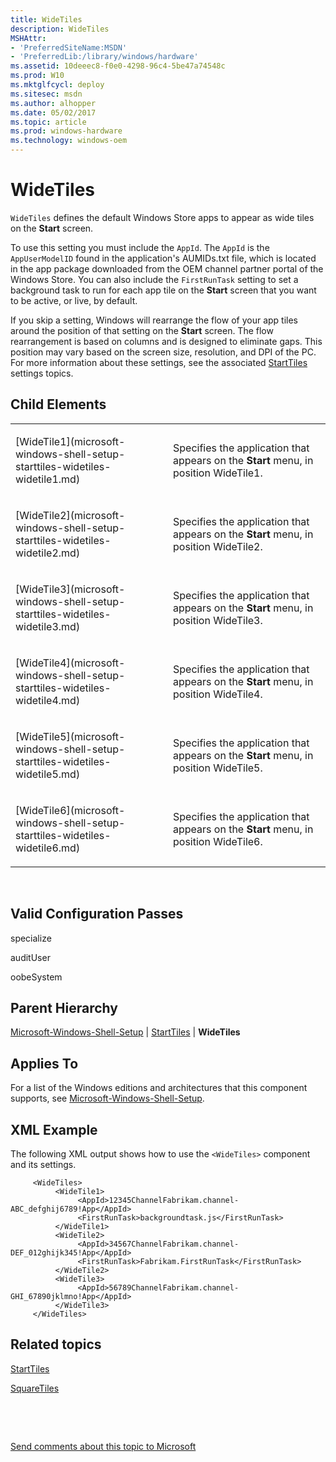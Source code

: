 ```yaml
---
title: WideTiles
description: WideTiles
MSHAttr:
- 'PreferredSiteName:MSDN'
- 'PreferredLib:/library/windows/hardware'
ms.assetid: 10deeec8-f0e0-4298-96c4-5be47a74548c
ms.prod: W10
ms.mktglfcycl: deploy
ms.sitesec: msdn
ms.author: alhopper
ms.date: 05/02/2017
ms.topic: article
ms.prod: windows-hardware
ms.technology: windows-oem
---
```


# WideTiles


`WideTiles` defines the default Windows Store apps to appear as wide tiles on the **Start** screen.

To use this setting you must include the `AppId`. The `AppId` is the `AppUserModelID` found in the application's AUMIDs.txt file, which is located in the app package downloaded from the OEM channel partner portal of the Windows Store. You can also include the `FirstRunTask` setting to set a background task to run for each app tile on the **Start** screen that you want to be active, or live, by default.

If you skip a setting, Windows will rearrange the flow of your app tiles around the position of that setting on the **Start** screen. The flow rearrangement is based on columns and is designed to eliminate gaps. This position may vary based on the screen size, resolution, and DPI of the PC. For more information about these settings, see the associated [StartTiles](microsoft-windows-shell-setup-starttiles.md) settings topics.

## Child Elements


<table>
<colgroup>
<col width="50%" />
<col width="50%" />
</colgroup>
<tbody>
<tr class="odd">
<td><p>[WideTile1](microsoft-windows-shell-setup-starttiles-widetiles-widetile1.md)</p></td>
<td><p>Specifies the application that appears on the <strong>Start</strong> menu, in position WideTile1.</p></td>
</tr>
<tr class="even">
<td><p>[WideTile2](microsoft-windows-shell-setup-starttiles-widetiles-widetile2.md)</p></td>
<td><p>Specifies the application that appears on the <strong>Start</strong> menu, in position WideTile2.</p></td>
</tr>
<tr class="odd">
<td><p>[WideTile3](microsoft-windows-shell-setup-starttiles-widetiles-widetile3.md)</p></td>
<td><p>Specifies the application that appears on the <strong>Start</strong> menu, in position WideTile3.</p></td>
</tr>
<tr class="even">
<td><p>[WideTile4](microsoft-windows-shell-setup-starttiles-widetiles-widetile4.md)</p></td>
<td><p>Specifies the application that appears on the <strong>Start</strong> menu, in position WideTile4.</p></td>
</tr>
<tr class="odd">
<td><p>[WideTile5](microsoft-windows-shell-setup-starttiles-widetiles-widetile5.md)</p></td>
<td><p>Specifies the application that appears on the <strong>Start</strong> menu, in position WideTile5.</p></td>
</tr>
<tr class="even">
<td><p>[WideTile6](microsoft-windows-shell-setup-starttiles-widetiles-widetile6.md)</p></td>
<td><p>Specifies the application that appears on the <strong>Start</strong> menu, in position WideTile6.</p></td>
</tr>
</tbody>
</table>

 

## Valid Configuration Passes


specialize

auditUser

oobeSystem

## Parent Hierarchy


[Microsoft-Windows-Shell-Setup](microsoft-windows-shell-setup.md) | [StartTiles](microsoft-windows-shell-setup-starttiles.md) | **WideTiles**

## Applies To


For a list of the Windows editions and architectures that this component supports, see [Microsoft-Windows-Shell-Setup](microsoft-windows-shell-setup.md).

## XML Example


The following XML output shows how to use the `<WideTiles>` component and its settings.

``` syntax
     <WideTiles>
          <WideTile1>
               <AppId>12345ChannelFabrikam.channel-ABC_defghij6789!App</AppId>
               <FirstRunTask>backgroundtask.js</FirstRunTask>
          </WideTile1>
          <WideTile2>
               <AppId>34567ChannelFabrikam.channel-DEF_012ghijk345!App</AppId>
               <FirstRunTask>Fabrikam.FirstRunTask</FirstRunTask>
          </WideTile2>
          <WideTile3>
               <AppId>56789ChannelFabrikam.channel-GHI_67890jklmno!App</AppId>
          </WideTile3>
     </WideTiles>
```

## Related topics


[StartTiles](microsoft-windows-shell-setup-starttiles.md)

[SquareTiles](microsoft-windows-shell-setup-starttiles-squaretiles.md)

 

 

[Send comments about this topic to Microsoft](mailto:wsddocfb@microsoft.com?subject=Documentation%20feedback%20%5Bp_unattend\p_unattend%5D:%20WideTiles%20%20RELEASE:%20%2810/3/2016%29&body=%0A%0APRIVACY%20STATEMENT%0A%0AWe%20use%20your%20feedback%20to%20improve%20the%20documentation.%20We%20don't%20use%20your%20email%20address%20for%20any%20other%20purpose,%20and%20we'll%20remove%20your%20email%20address%20from%20our%20system%20after%20the%20issue%20that%20you're%20reporting%20is%20fixed.%20While%20we're%20working%20to%20fix%20this%20issue,%20we%20might%20send%20you%20an%20email%20message%20to%20ask%20for%20more%20info.%20Later,%20we%20might%20also%20send%20you%20an%20email%20message%20to%20let%20you%20know%20that%20we've%20addressed%20your%20feedback.%0A%0AFor%20more%20info%20about%20Microsoft's%20privacy%20policy,%20see%20http://privacy.microsoft.com/default.aspx. "Send comments about this topic to Microsoft")





